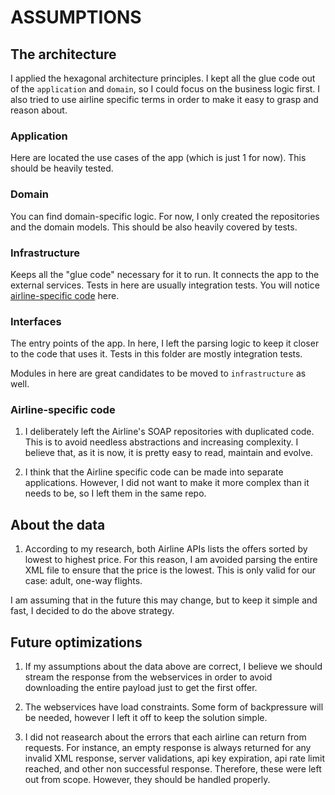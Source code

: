 # ASSUMPTIONS

## The architecture

I applied the hexagonal architecture principles. I kept all the glue code out of the `application` and `domain`, so I could focus on the business logic first. I also tried to use airline specific terms in order to make it easy to grasp and reason about. 

### Application
Here are located the use cases of the app (which is just 1 for now). This should be heavily tested.

### Domain
You can find domain-specific logic. For now, I only created the repositories and the domain models. This should be also heavily covered by tests.

### Infrastructure
Keeps all the "glue code" necessary for it to run. It connects the app to the external services. Tests in here are usually integration tests. You will notice [airline-specific code](#airline-specific-code) here.

### Interfaces
The entry points of the app. In here, I left the parsing logic to keep it closer to the code that uses it. Tests in this folder are mostly integration tests.

Modules in here are great candidates to be moved to `infrastructure` as well.

### Airline-specific code

1. I deliberately left the Airline's SOAP repositories with duplicated code. This is to avoid needless abstractions and increasing complexity. I believe that, as it is now, it is pretty easy to read, maintain and evolve.

2. I think that the Airline specific code can be made into separate applications. However, I did not want to make it more complex than it needs to be, so I left them in the same repo.

## About the data
1. According to my research, both Airline APIs lists the offers sorted by lowest to highest price. For this reason, I am avoided parsing the entire XML file to ensure that the price is the lowest. This is only valid for our case: adult, one-way flights.

I am assuming that in the future this may change, but to keep it simple and fast, I decided to do the above strategy.

## Future optimizations

1. If my assumptions about the data above are correct, I believe we should stream the response from the webservices in order to avoid downloading the entire payload just to get the first offer.

2. The webservices have load constraints. Some form of backpressure will be needed, however I left it off to keep the solution simple.

3. I did not reasearch about the errors that each airline can return from requests. For instance, an empty response is always returned for any invalid XML response, server validations, api key expiration, api rate limit reached, and other non successful response. Therefore, these were left out from scope. However, they should be handled properly.
